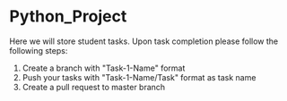 # Python_Project

Here we will store student tasks.
Upon task completion please follow the following steps:
1. Create a branch with "Task-1-Name" format
2. Push your tasks with "Task-1-Name/Task" format as task name  
3. Create a pull request to master branch
